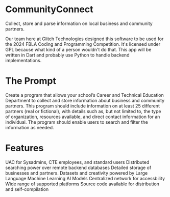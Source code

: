 # CommunityConnect
Collect, store and parse information on local business and community partners.

Our team here at Glitch Technologies designed this software to be used for the 2024 FBLA Coding and Programming Competition. It's licensed under GPL because what kind of a person wouldn't do that. This app will be written in Dart and probably use Python to handle backend implementations.

# The Prompt
Create a program that allows your school’s Career and Technical Education Department to
collect and store information about business and community partners. This program should
include information on at least 25 different partners (real or fictional), with details such as,
but not limited to, the type of organization, resources available, and direct contact
information for an individual. The program should enable users to search and filter the
information as needed.

# Features
UAC for Sysadmins, CTE employees, and standard users
Distributed searching power over remote backend databases
Detailed storage of businesses and partners.
Datasets and creativity powered by Large Language Machine Learning AI Models
Centralized network for accessbility
Wide range of supported platforms
Source code available for distribution and self-compilation

